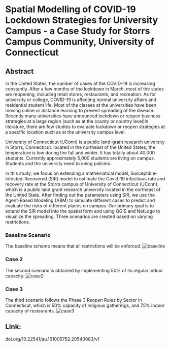 # Spatial Modelling of COVID-19 Lockdown Strategies for University Campus - a Case Study for Storrs Campus Community, University of Connecticut

## Abstract
In the United States, the number of cases of the COVID-19 is increasing constantly. After a few months of the lockdown in March, most of the states are reopening, including retail stores, restaurants, and recreation. As for  university or college, COVID-19 is affecting normal university affairs and residential student life. Most of the classes at the universities have been moving online or distance learning to prevent spreading of the disease. Recently many universities have announced lockdown or reopen business strategies at a large region (such as at the county or country level)in literature, there are few studies to evaluate lockdown or reopen strategies at a specific location such as at the university campus level.

 University of Connecticut (UConn) is a public land-grant research university in Storrs, Connecticut.  located in the northeast of the United States, the temperature is low during the fall and winter. It has totally about 40,000 students. Currently approximately 5,000 students are living on campus. Students and the university need to ening policies. 

In this study, we focus on extending a mathematical model, Susceptible-Infected-Recovered (SIR) model to estimate the Covid-19 infectious rate and recovery rate at the Storrs campus of University of Connecticut (UConn), which is a public land grant research university located in the northeast of the United State. After finding out the parameters using SIR, we use the Agent-Based Modeling (ABM) to simulate different cases to predict and evaluate the risks of different places on campus. Our primary goal is to extend the SIR model into the spatial form and using QGIS and NetLogo to visualize the spreading. Three scenarios are created based on varying restrictions. 

### Baseline Scenario
The baseline scheme means that all restrictions will be enforced.
![baseline](https://user-images.githubusercontent.com/73563140/105911181-eba5bb00-5ff7-11eb-96fa-76caaf1a0cf9.png)

### Case 2
The second scenario is obtained by implementing 50% of its regular indoor capacity. 
![case2](https://user-images.githubusercontent.com/73563140/105911300-0aa44d00-5ff8-11eb-93e1-4cd97b8a88a1.png)

### Case 3
The third scenario follows the Phase 3 Reopen Rules by Sector in Connecticut, which is 50% capacity of religious gatherings, and 75% indoor capacity of restaurants.
![case3](https://user-images.githubusercontent.com/73563140/105911336-15f77880-5ff8-11eb-99ba-54520f183b92.png)


## Link:
doi.org/10.22541/au.161005752.20540083/v1
